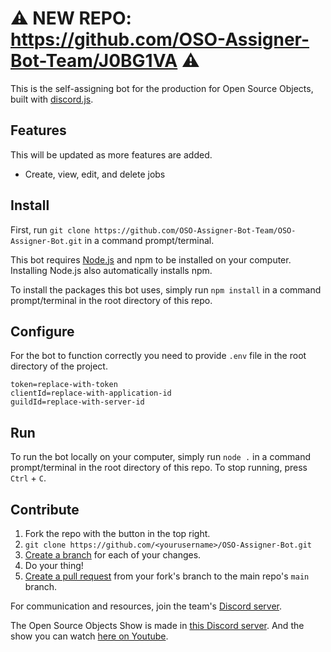 # ⚠️ NEW REPO: https://github.com/OSO-Assigner-Bot-Team/J0BG1VA ⚠️
This is the self-assigning bot for the production for Open Source Objects, built with [discord.js](https://discord.js.org/).

## Features
This will be updated as more features are added.
* Create, view, edit, and delete jobs

## Install
First, run `git clone https://github.com/OSO-Assigner-Bot-Team/OSO-Assigner-Bot.git` in a command prompt/terminal.

This bot requires [Node.js](https://nodejs.org) and npm to be installed on your computer. Installing Node.js also automatically installs npm.

To install the packages this bot uses, simply run `npm install` in a command prompt/terminal in the root directory of this repo.

## Configure

For the bot to function correctly you need to provide `.env` file in the root directory of the project. 

```env
token=replace-with-token
clientId=replace-with-application-id
guildId=replace-with-server-id
```

## Run
To run the bot locally on your computer, simply run `node .` in a command prompt/terminal in the root directory of this repo. To stop running, press `Ctrl` + `C`.

## Contribute
1. Fork the repo with the button in the top right.
2. `git clone https://github.com/<yourusername>/OSO-Assigner-Bot.git`
3. [Create a branch](https://docs.github.com/en/pull-requests/collaborating-with-pull-requests/proposing-changes-to-your-work-with-pull-requests/creating-and-deleting-branches-within-your-repository) for each of your changes.
4. Do your thing!
5. [Create a pull request](https://docs.github.com/en/pull-requests/collaborating-with-pull-requests/proposing-changes-to-your-work-with-pull-requests/creating-a-pull-request) from your fork's branch to the main repo's `main` branch.

For communication and resources, join the team's [Discord server](https://discord.gg/CXud8wdczn).

The Open Source Objects Show is made in [this Discord server](https://discord.gg/HR9Fnas9ax). And the show you can watch [here on Youtube](https://www.youtube.com/@OpenSourceObjects).
